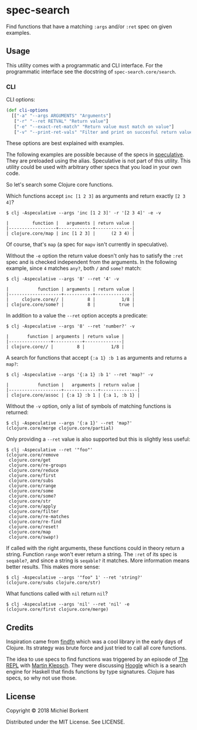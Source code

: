 # spec-search

Find functions that have a matching `:args` and/or `:ret` spec on given
examples.

## Usage

This utility comes with a programmatic and CLI interface. For the programmatic
interface see the docstring of `spec-search.core/search`.

### CLI

CLI options:

``` clojure
(def cli-options
  [["-a" "--args ARGUMENTS" "Arguments"]
   ["-r" "--ret RETVAL" "Return value"]
   ["-e" "--exact-ret-match" "Return value must match on value"]
   ["-v" "--print-ret-vals" "Filter and print on succesful return values"]])
```

These options are best explained with examples.

The following examples are possible because of the specs in
[speculative](https://github.com/slipset/speculative/). They are preloaded using
the alias. Speculative is not part of this utility. This utility could be used
with arbitrary other specs that you load in your own code.

So let's search some Clojure core functions.

Which functions accept `inc [1 2 3]` as arguments and return exactly `[2 3 4]`?

``` shell
$ clj -Aspeculative --args 'inc [1 2 3]' -r '[2 3 4]' -e -v

|         function |   arguments | return value |
|------------------+-------------+--------------|
| clojure.core/map | inc [1 2 3] |      (2 3 4) |
```

Of course, that's `map` (a spec for `mapv` isn't currently in speculative).

Without the `-e` option the return value doesn't only has to satisfy the `:ret` spec and is checked independent from the arguments. In the following example,
since `4` matches `any?`, both `/` and `some?` match:

``` shell
$ clj -Aspeculative --args '8' --ret '4' -v

|           function | arguments | return value |
|--------------------+-----------+--------------|
|     clojure.core// |         8 |          1/8 |
| clojure.core/some? |         8 |         true |
```

In addition to a value the `--ret` option accepts a predicate:

``` shell
$ clj -Aspeculative --args '8' --ret 'number?' -v

|       function | arguments | return value |
|----------------+-----------+--------------|
| clojure.core// |         8 |          1/8 |
```

A search for functions that accept `{:a 1} :b 1` as arguments and returns a
`map?`:

``` shell
$ clj -Aspeculative --args '{:a 1} :b 1' --ret 'map?' -v

|           function |   arguments | return value |
|--------------------+-------------+--------------|
| clojure.core/assoc | {:a 1} :b 1 | {:a 1, :b 1} |
```

Without the `-v` option, only a list of symbols of matching functions is returned:

``` shell
$ clj -Aspeculative --args '{:a 1}' --ret 'map?'
(clojure.core/merge clojure.core/partial)
```

Only providing a `--ret` value is also supported but this is slightly less
useful:

``` shell
$ clj -Aspeculative --ret '"foo"'
(clojure.core/remove
 clojure.core/get
 clojure.core/re-groups
 clojure.core/reduce
 clojure.core/first
 clojure.core/subs
 clojure.core/range
 clojure.core/some
 clojure.core/some?
 clojure.core/str
 clojure.core/apply
 clojure.core/filter
 clojure.core/re-matches
 clojure.core/re-find
 clojure.core/reset!
 clojure.core/map
 clojure.core/swap!)
```

If called with the right arguments, these functions could in theory return a
string. Function `range` won't ever return a string. The `:ret` of its spec is
`seqable?`, and since a string is `seqable?` it matches. More information means
better results. This makes more sense:

``` shell
$ clj -Aspeculative --args '"foo" 1' --ret 'string?'
(clojure.core/subs clojure.core/str)
```

What functions called with `nil` return `nil`?
``` shell
$ clj -Aspeculative --args 'nil' --ret 'nil' -e
(clojure.core/first clojure.core/merge)
```

## Credits

Inspiration came from [findfn](https://github.com/Raynes/findfn) which was a
cool library in the early days of Clojure. Its strategy was brute force and
just tried to call all core functions.

The idea to use specs to find functions was triggered by an episode of [The
REPL](https://www.therepl.net/) with [Martin
Klepsch](https://twitter.com/martinklepsch). They were discussing
[Hoogle](https://hoogle.haskell.org/) which is a search engine for Haskell that
finds functions by type signatures. Clojure has specs, so why not use those.

## License

Copyright © 2018 Michiel Borkent

Distributed under the MIT License. See LICENSE.

